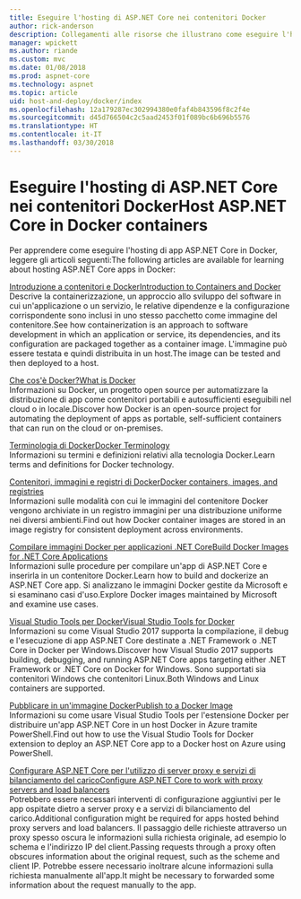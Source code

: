 ```yaml
---
title: Eseguire l'hosting di ASP.NET Core nei contenitori Docker
author: rick-anderson
description: Collegamenti alle risorse che illustrano come eseguire l'hosting di app ASP.NET Core nei contenitori Docker.
manager: wpickett
ms.author: riande
ms.custom: mvc
ms.date: 01/08/2018
ms.prod: aspnet-core
ms.technology: aspnet
ms.topic: article
uid: host-and-deploy/docker/index
ms.openlocfilehash: 12a179287ec302994380e0faf4b843596f8c2f4e
ms.sourcegitcommit: d45d766504c2c5aad2453f01f089bc6b696b5576
ms.translationtype: HT
ms.contentlocale: it-IT
ms.lasthandoff: 03/30/2018
---
```

# <a name="host-aspnet-core-in-docker-containers"></a><span data-ttu-id="82cf2-103">Eseguire l'hosting di ASP.NET Core nei contenitori Docker</span><span class="sxs-lookup"><span data-stu-id="82cf2-103">Host ASP.NET Core in Docker containers</span></span>

<span data-ttu-id="82cf2-104">Per apprendere come eseguire l'hosting di app ASP.NET Core in Docker, leggere gli articoli seguenti:</span><span class="sxs-lookup"><span data-stu-id="82cf2-104">The following articles are available for learning about hosting ASP.NET Core apps in Docker:</span></span>

[<span data-ttu-id="82cf2-105">Introduzione a contenitori e Docker</span><span class="sxs-lookup"><span data-stu-id="82cf2-105">Introduction to Containers and Docker</span></span>](/dotnet/standard/microservices-architecture/container-docker-introduction/index)  
<span data-ttu-id="82cf2-106">Descrive la containerizzazione, un approccio allo sviluppo del software in cui un'applicazione o un servizio, le relative dipendenze e la configurazione corrispondente sono inclusi in uno stesso pacchetto come immagine del contenitore.</span><span class="sxs-lookup"><span data-stu-id="82cf2-106">See how containerization is an approach to software development in which an application or service, its dependencies, and its configuration are packaged together as a container image.</span></span> <span data-ttu-id="82cf2-107">L'immagine può essere testata e quindi distribuita in un host.</span><span class="sxs-lookup"><span data-stu-id="82cf2-107">The image can be tested and then deployed to a host.</span></span>

[<span data-ttu-id="82cf2-108">Che cos'è Docker?</span><span class="sxs-lookup"><span data-stu-id="82cf2-108">What is Docker</span></span>](/dotnet/standard/microservices-architecture/container-docker-introduction/docker-defined)  
<span data-ttu-id="82cf2-109">Informazioni su Docker, un progetto open source per automatizzare la distribuzione di app come contenitori portabili e autosufficienti eseguibili nel cloud o in locale.</span><span class="sxs-lookup"><span data-stu-id="82cf2-109">Discover how Docker is an open-source project for automating the deployment of apps as portable, self-sufficient containers that can run on the cloud or on-premises.</span></span>

[<span data-ttu-id="82cf2-110">Terminologia di Docker</span><span class="sxs-lookup"><span data-stu-id="82cf2-110">Docker Terminology</span></span>](/dotnet/standard/microservices-architecture/container-docker-introduction/docker-terminology)  
<span data-ttu-id="82cf2-111">Informazioni su termini e definizioni relativi alla tecnologia Docker.</span><span class="sxs-lookup"><span data-stu-id="82cf2-111">Learn terms and definitions for Docker technology.</span></span>

[<span data-ttu-id="82cf2-112">Contenitori, immagini e registri di Docker</span><span class="sxs-lookup"><span data-stu-id="82cf2-112">Docker containers, images, and registries</span></span>](/dotnet/standard/microservices-architecture/container-docker-introduction/docker-containers-images-registries)  
<span data-ttu-id="82cf2-113">Informazioni sulle modalità con cui le immagini del contenitore Docker vengono archiviate in un registro immagini per una distribuzione uniforme nei diversi ambienti.</span><span class="sxs-lookup"><span data-stu-id="82cf2-113">Find out how Docker container images are stored in an image registry for consistent deployment across environments.</span></span>

[<span data-ttu-id="82cf2-114">Compilare immagini Docker per applicazioni .NET Core</span><span class="sxs-lookup"><span data-stu-id="82cf2-114">Build Docker Images for .NET Core Applications</span></span>](/dotnet/articles/core/docker/building-net-docker-images)  
<span data-ttu-id="82cf2-115">Informazioni sulle procedure per compilare un'app di ASP.NET Core e inserirla in un contenitore Docker.</span><span class="sxs-lookup"><span data-stu-id="82cf2-115">Learn how to build and dockerize an ASP.NET Core app.</span></span> <span data-ttu-id="82cf2-116">Si analizzano le immagini Docker gestite da Microsoft e si esaminano casi d'uso.</span><span class="sxs-lookup"><span data-stu-id="82cf2-116">Explore Docker images maintained by Microsoft and examine use cases.</span></span>

[<span data-ttu-id="82cf2-117">Visual Studio Tools per Docker</span><span class="sxs-lookup"><span data-stu-id="82cf2-117">Visual Studio Tools for Docker</span></span>](xref:host-and-deploy/docker/visual-studio-tools-for-docker)  
<span data-ttu-id="82cf2-118">Informazioni su come Visual Studio 2017 supporta la compilazione, il debug e l'esecuzione di app ASP.NET Core destinate a .NET Framework o .NET Core in Docker per Windows.</span><span class="sxs-lookup"><span data-stu-id="82cf2-118">Discover how Visual Studio 2017 supports building, debugging, and running ASP.NET Core apps targeting either .NET Framework or .NET Core on Docker for Windows.</span></span> <span data-ttu-id="82cf2-119">Sono supportati sia contenitori Windows che contenitori Linux.</span><span class="sxs-lookup"><span data-stu-id="82cf2-119">Both Windows and Linux containers are supported.</span></span>

[<span data-ttu-id="82cf2-120">Pubblicare in un'immagine Docker</span><span class="sxs-lookup"><span data-stu-id="82cf2-120">Publish to a Docker Image</span></span>](/azure/vs-azure-tools-docker-hosting-web-apps-in-docker)  
<span data-ttu-id="82cf2-121">Informazioni su come usare Visual Studio Tools per l'estensione Docker per distribuire un'app ASP.NET Core in un host Docker in Azure tramite PowerShell.</span><span class="sxs-lookup"><span data-stu-id="82cf2-121">Find out how to use the Visual Studio Tools for Docker extension to deploy an ASP.NET Core app to a Docker host on Azure using PowerShell.</span></span>

[<span data-ttu-id="82cf2-122">Configurare ASP.NET Core per l'utilizzo di server proxy e servizi di bilanciamento del carico</span><span class="sxs-lookup"><span data-stu-id="82cf2-122">Configure ASP.NET Core to work with proxy servers and load balancers</span></span>](xref:host-and-deploy/proxy-load-balancer)  
<span data-ttu-id="82cf2-123">Potrebbero essere necessari interventi di configurazione aggiuntivi per le app ospitate dietro a server proxy e a servizi di bilanciamento del carico.</span><span class="sxs-lookup"><span data-stu-id="82cf2-123">Additional configuration might be required for apps hosted behind proxy servers and load balancers.</span></span> <span data-ttu-id="82cf2-124">Il passaggio delle richieste attraverso un proxy spesso oscura le informazioni sulla richiesta originale, ad esempio lo schema e l'indirizzo IP del client.</span><span class="sxs-lookup"><span data-stu-id="82cf2-124">Passing requests through a proxy often obscures information about the original request, such as the scheme and client IP.</span></span> <span data-ttu-id="82cf2-125">Potrebbe essere necessario inoltrare alcune informazioni sulla richiesta manualmente all'app.</span><span class="sxs-lookup"><span data-stu-id="82cf2-125">It might be necessary to forwarded some information about the request manually to the app.</span></span>
